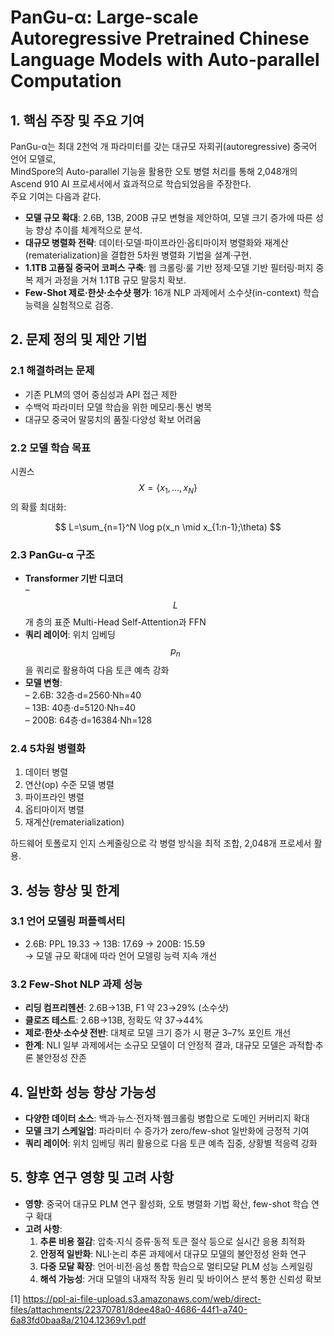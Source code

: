 # PanGu-α: Large-scale Autoregressive Pretrained Chinese Language Models with Auto-parallel Computation

## 1. 핵심 주장 및 주요 기여  
PanGu-α는 최대 2천억 개 파라미터를 갖는 대규모 자회귀(autoregressive) 중국어 언어 모델로,  
MindSpore의 Auto-parallel 기능을 활용한 오토 병렬 처리를 통해 2,048개의 Ascend 910 AI 프로세서에서 효과적으로 학습되었음을 주장한다.  
주요 기여는 다음과 같다.  
- **모델 규모 확대**: 2.6B, 13B, 200B 규모 변형을 제안하여, 모델 크기 증가에 따른 성능 향상 추이를 체계적으로 분석.  
- **대규모 병렬화 전략**: 데이터·모델·파이프라인·옵티마이저 병렬화와 재계산(rematerialization)을 결합한 5차원 병렬화 기법을 설계·구현.  
- **1.1TB 고품질 중국어 코퍼스 구축**: 웹 크롤링·룰 기반 정제·모델 기반 필터링·퍼지 중복 제거 과정을 거쳐 1.1TB 규모 말뭉치 확보.  
- **Few-Shot 제로·한샷·소수샷 평가**: 16개 NLP 과제에서 소수샷(in-context) 학습 능력을 실험적으로 검증.  

## 2. 문제 정의 및 제안 기법  
### 2.1 해결하려는 문제  
- 기존 PLM의 영어 중심성과 API 접근 제한  
- 수백억 파라미터 모델 학습을 위한 메모리·통신 병목  
- 대규모 중국어 말뭉치의 품질·다양성 확보 어려움  

### 2.2 모델 학습 목표  
시퀀스 $$X=\{x_1,\dots,x_N\}$$ 의 확률 최대화:  

$$
L=\sum_{n=1}^N \log p(x_n \mid x_{1:n-1};\theta)
$$  

### 2.3 PanGu-α 구조  
- **Transformer 기반 디코더**  
  – $$L$$개 층의 표준 Multi-Head Self-Attention과 FFN  
- **쿼리 레이어**: 위치 임베딩 $$p_n$$을 쿼리로 활용하여 다음 토큰 예측 강화  
- **모델 변형**:  
  – 2.6B: 32층·d=2560·Nh=40  
  – 13B: 40층·d=5120·Nh=40  
  – 200B: 64층·d=16384·Nh=128  

### 2.4 5차원 병렬화  
1. 데이터 병렬  
2. 연산(op) 수준 모델 병렬  
3. 파이프라인 병렬  
4. 옵티마이저 병렬  
5. 재계산(rematerialization)  

하드웨어 토폴로지 인지 스케줄링으로 각 병렬 방식을 최적 조합, 2,048개 프로세서 활용.  

## 3. 성능 향상 및 한계  
### 3.1 언어 모델링 퍼플렉서티  
- 2.6B: PPL 19.33 → 13B: 17.69 → 200B: 15.59  
  → 모델 규모 확대에 따라 언어 모델링 능력 지속 개선  

### 3.2 Few-Shot NLP 과제 성능  
- **리딩 컴프리헨션**: 2.6B→13B, F1 약 23→29% (소수샷)  
- **클로즈 테스트**: 2.6B→13B, 정확도 약 37→44%  
- **제로·한샷·소수샷 전반**: 대체로 모델 크기 증가 시 평균 3–7% 포인트 개선  
- **한계**: NLI 일부 과제에서는 소규모 모델이 더 안정적 결과, 대규모 모델은 과적합·추론 불안정성 잔존  

## 4. 일반화 성능 향상 가능성  
- **다양한 데이터 소스**: 백과·뉴스·전자책·웹크롤링 병합으로 도메인 커버리지 확대  
- **모델 크기 스케일업**: 파라미터 수 증가가 zero/few-shot 일반화에 긍정적 기여  
- **쿼리 레이어**: 위치 임베딩 쿼리 활용으로 다음 토큰 예측 집중, 상황별 적응력 강화  

## 5. 향후 연구 영향 및 고려 사항  
- **영향**: 중국어 대규모 PLM 연구 활성화, 오토 병렬화 기법 확산, few-shot 학습 연구 확대  
- **고려 사항**:  
  1. **추론 비용 절감**: 압축·지식 증류·동적 토큰 절삭 등으로 실시간 응용 최적화  
  2. **안정적 일반화**: NLI·논리 추론 과제에서 대규모 모델의 불안정성 완화 연구  
  3. **다중 모달 확장**: 언어·비전·음성 통합 학습으로 멀티모달 PLM 성능 스케일링  
  4. **해석 가능성**: 거대 모델의 내재적 작동 원리 및 바이어스 분석 통한 신뢰성 확보

[1] https://ppl-ai-file-upload.s3.amazonaws.com/web/direct-files/attachments/22370781/8dee48a0-4686-44f1-a740-6a83fd0baa8a/2104.12369v1.pdf
